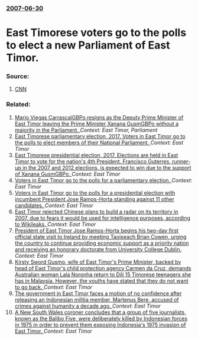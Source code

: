 ### [2007-06-30](/news/2007/06/30/index.md)

#  East Timorese voters go to the polls to elect a new Parliament of East Timor. 




### Source:

1. [CNN](http://edition.cnn.com/2007/WORLD/asiapcf/06/29/etimor.elections.ap/index.html?eref=rss_world)

### Related:

1. [Mario Viegas CarrascalGBPo resigns as the Deputy Prime Minister of East Timor leaving the Prime Minister Xanana GusmGBPo without a majority in the Parliament. ](/news/2010/09/10/ma-rio-viegas-carrascalagbpo-resigns-as-the-deputy-prime-minister-of-east-timor-leaving-the-prime-minister-xanana-gusmagbpo-without-a-majori.md) _Context: East Timor, Parliament_
2. [East Timorese parliamentary election, 2017. Voters in East Timor go to the polls to elect members of their National Parliament. ](/news/2017/07/22/east-timorese-parliamentary-election-2017-voters-in-east-timor-go-to-the-polls-to-elect-members-of-their-national-parliament.md) _Context: East Timor_
3. [East Timorese presidential election, 2017. Elections are held in East Timor to vote for the nation's 4th President. Francisco Guterres, runner-up in the 2007 and 2012 elections, is expected to win due to the support of Xanana GusmGBPo. ](/news/2017/03/20/east-timorese-presidential-election-2017-elections-are-held-in-east-timor-to-vote-for-the-nation-s-4th-president-francisco-guterres-runn.md) _Context: East Timor_
4. [Voters in East Timor go to the polls for a parliamentary election. ](/news/2012/07/7/voters-in-east-timor-go-to-the-polls-for-a-parliamentary-election.md) _Context: East Timor_
5. [Voters in East Timor go to the polls for a presidential election with incumbent President Jose Ramos-Horta standing against 11 other candidates. ](/news/2012/03/17/voters-in-east-timor-go-to-the-polls-for-a-presidential-election-with-incumbent-president-jose-ramos-horta-standing-against-11-other-candida.md) _Context: East Timor_
6. [East Timor rejected Chinese plans to build a radar on its territory in 2007, due to fears it would be used for intelligence purposes, according to Wikileaks. ](/news/2011/05/10/east-timor-rejected-chinese-plans-to-build-a-radar-on-its-territory-in-2007-due-to-fears-it-would-be-used-for-intelligence-purposes-accord.md) _Context: East Timor_
7. [President of East Timor Jose Ramos-Horta begins his two-day first official state visit to Ireland by meeting Taoiseach Brian Cowen, urging the country to continue providing economic support as a priority nation and receiving an honorary doctorate from University College Dublin. ](/news/2010/03/8/president-of-east-timor-josa-c-ramos-horta-begins-his-two-day-first-official-state-visit-to-ireland-by-meeting-taoiseach-brian-cowen-urging.md) _Context: East Timor_
8. [Kirsty Sword Gusmo, wife of East Timor's Prime Minister, backed by head of East Timor's child protection agency Carmen da Cruz, demands Australian woman Lala Noronha return to Dili 15 Timorese teenagers she has in Malaysia. However, the youths have stated that they do not want to go back. ](/news/2010/03/22/kirsty-sword-gusmao-wife-of-east-timor-s-prime-minister-backed-by-head-of-east-timor-s-child-protection-agency-carmen-da-cruz-demands-aus.md) _Context: East Timor_
9. [ The government in East Timor faces a motion of no confidence after releasing an Indonesian militia member, Martenus Bere, accused of crimes against humanity a decade ago. ](/news/2009/10/12/the-government-in-east-timor-faces-a-motion-of-no-confidence-after-releasing-an-indonesian-militia-member-martenus-bere-accused-of-crimes.md) _Context: East Timor_
10. [ A New South Wales coroner concludes that a group of five journalists, known as the Balibo Five, were deliberately killed by Indonesian forces in 1975 in order to prevent them exposing Indonesia's 1975 invasion of East Timor. ](/news/2007/11/15/a-new-south-wales-coroner-concludes-that-a-group-of-five-journalists-known-as-the-balibo-five-were-deliberately-killed-by-indonesian-forc.md) _Context: East Timor_
